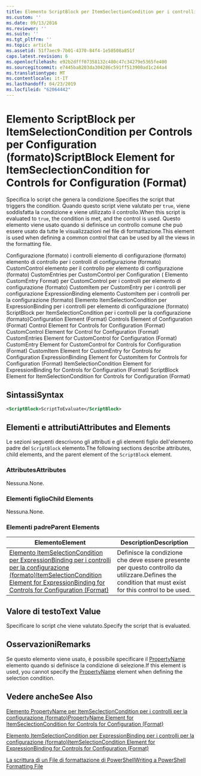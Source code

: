 ```yaml
---
title: Elemento ScriptBlock per ItemSeclectionCondition per i controlli per la configurazione (formato) | Microsoft Docs
ms.custom: ''
ms.date: 09/13/2016
ms.reviewer: ''
ms.suite: ''
ms.tgt_pltfrm: ''
ms.topic: article
ms.assetid: 51f7aec9-7b01-4370-84f4-1e58508a851f
caps.latest.revision: 6
ms.openlocfilehash: e92b2dfff07358132c480c47c34279e5365fe400
ms.sourcegitcommit: e7445ba8203da304286c591ff513900ad1c244a4
ms.translationtype: MT
ms.contentlocale: it-IT
ms.lasthandoff: 04/23/2019
ms.locfileid: "62064442"
---
```

# <a name="scriptblock-element-for-itemseclectioncondition-for-controls-for-configuration-format"></a><span data-ttu-id="53708-102">Elemento ScriptBlock per ItemSelectionCondition per Controls per Configuration (formato)</span><span class="sxs-lookup"><span data-stu-id="53708-102">ScriptBlock Element for ItemSeclectionCondition for Controls for Configuration (Format)</span></span>

<span data-ttu-id="53708-103">Specifica lo script che genera la condizione.</span><span class="sxs-lookup"><span data-stu-id="53708-103">Specifies the script that triggers the condition.</span></span> <span data-ttu-id="53708-104">Quando questo script viene valutato per `true`, viene soddisfatta la condizione e viene utilizzato il controllo.</span><span class="sxs-lookup"><span data-stu-id="53708-104">When this script is evaluated to `true`, the condition is met, and the control is used.</span></span> <span data-ttu-id="53708-105">Questo elemento viene usato quando si definisce un controllo comune che può essere usato da tutte le visualizzazioni nel file di formattazione.</span><span class="sxs-lookup"><span data-stu-id="53708-105">This element is used when defining a common control that can be used by all the views in the formatting file.</span></span>

<span data-ttu-id="53708-106">Configurazione (formato) i controlli elemento di configurazione (formato) elemento di controllo per i controlli di configurazione (formato) CustomControl elemento per il controllo per elemento di configurazione (formato) CustomEntries per CustomControl per Configuration ( Elemento CustomEntry Format) per CustomControl per i controlli per elemento di configurazione (formato) CustomItem per CustomEntry per i controlli per configurazione ExpressionBinding elemento CustomItem per i controlli per la configurazione (formato) Elemento ItemSelectionCondition per ExpressionBinding per i controlli per elemento di configurazione (formato) ScriptBlock per ItemSelectionCondition per i controlli per la configurazione (formato)</span><span class="sxs-lookup"><span data-stu-id="53708-106">Configuration Element (Format) Controls Element of Configuration (Format) Control Element for Controls for Configuration (Format) CustomControl Element for Control for Configuration (Format) CustomEntries Element for CustomControl for Configuration (Format) CustomEntry Element for CustomControl for Controls for Configuration (Format) CustomItem Element for CustomEntry for Controls for Configuration ExpressionBinding Element for CustomItem for Controls for Configuration (Format) ItemSelectionCondition Element for ExpressionBinding for Controls for Configuration (Format) ScriptBlock Element for ItemSelectionCondition for Controls for Configuration (Format)</span></span>

## <a name="syntax"></a><span data-ttu-id="53708-107">Sintassi</span><span class="sxs-lookup"><span data-stu-id="53708-107">Syntax</span></span>

```xml
<ScriptBlock>ScriptToEvaluate</ScriptBlock>
```

## <a name="attributes-and-elements"></a><span data-ttu-id="53708-108">Elementi e attributi</span><span class="sxs-lookup"><span data-stu-id="53708-108">Attributes and Elements</span></span>

<span data-ttu-id="53708-109">Le sezioni seguenti descrivono gli attributi e gli elementi figlio dell'elemento padre del `ScriptBlock` elemento.</span><span class="sxs-lookup"><span data-stu-id="53708-109">The following sections describe attributes, child elements, and the parent element of the `ScriptBlock` element.</span></span>

### <a name="attributes"></a><span data-ttu-id="53708-110">Attributes</span><span class="sxs-lookup"><span data-stu-id="53708-110">Attributes</span></span>

<span data-ttu-id="53708-111">Nessuna.</span><span class="sxs-lookup"><span data-stu-id="53708-111">None.</span></span>

### <a name="child-elements"></a><span data-ttu-id="53708-112">Elementi figlio</span><span class="sxs-lookup"><span data-stu-id="53708-112">Child Elements</span></span>

<span data-ttu-id="53708-113">Nessuna.</span><span class="sxs-lookup"><span data-stu-id="53708-113">None.</span></span>

### <a name="parent-elements"></a><span data-ttu-id="53708-114">Elementi padre</span><span class="sxs-lookup"><span data-stu-id="53708-114">Parent Elements</span></span>

|<span data-ttu-id="53708-115">Elemento</span><span class="sxs-lookup"><span data-stu-id="53708-115">Element</span></span>|<span data-ttu-id="53708-116">Description</span><span class="sxs-lookup"><span data-stu-id="53708-116">Description</span></span>|
|-------------|-----------------|
|[<span data-ttu-id="53708-117">Elemento ItemSelectionCondition per ExpressionBinding per i controlli per la configurazione (formato)</span><span class="sxs-lookup"><span data-stu-id="53708-117">ItemSelectionCondition Element for ExpressionBinding for Controls for Configuration (Format)</span></span>](./itemselectioncondition-element-for-expressionbinding-for-controls-for-configuration-format.md)|<span data-ttu-id="53708-118">Definisce la condizione che deve essere presente per questo controllo da utilizzare.</span><span class="sxs-lookup"><span data-stu-id="53708-118">Defines the condition that must exist for this control to be used.</span></span>|

## <a name="text-value"></a><span data-ttu-id="53708-119">Valore di testo</span><span class="sxs-lookup"><span data-stu-id="53708-119">Text Value</span></span>

<span data-ttu-id="53708-120">Specificare lo script che viene valutato.</span><span class="sxs-lookup"><span data-stu-id="53708-120">Specify the script that is evaluated.</span></span>

## <a name="remarks"></a><span data-ttu-id="53708-121">Osservazioni</span><span class="sxs-lookup"><span data-stu-id="53708-121">Remarks</span></span>

<span data-ttu-id="53708-122">Se questo elemento viene usato, è possibile specificare il [PropertyName](./propertyname-element-for-itemseclectioncondition-for-controls-for-configuration-format.md) elemento quando si definisce la condizione di selezione.</span><span class="sxs-lookup"><span data-stu-id="53708-122">If this element is used, you cannot specify the [PropertyName](./propertyname-element-for-itemseclectioncondition-for-controls-for-configuration-format.md) element when defining the selection condition.</span></span>

## <a name="see-also"></a><span data-ttu-id="53708-123">Vedere anche</span><span class="sxs-lookup"><span data-stu-id="53708-123">See Also</span></span>

[<span data-ttu-id="53708-124">Elemento PropertyName per ItemSeclectionCondition per i controlli per la configurazione (formato)</span><span class="sxs-lookup"><span data-stu-id="53708-124">PropertyName Element for ItemSeclectionCondition for Controls for Configuration (Format)</span></span>](./propertyname-element-for-itemseclectioncondition-for-controls-for-configuration-format.md)

[<span data-ttu-id="53708-125">Elemento ItemSelectionCondition per ExpressionBinding per i controlli per la configurazione (formato)</span><span class="sxs-lookup"><span data-stu-id="53708-125">ItemSelectionCondition Element for ExpressionBinding for Controls for Configuration (Format)</span></span>](./itemselectioncondition-element-for-expressionbinding-for-controls-for-configuration-format.md)

[<span data-ttu-id="53708-126">La scrittura di un File di formattazione di PowerShell</span><span class="sxs-lookup"><span data-stu-id="53708-126">Writing a PowerShell Formatting File</span></span>](./writing-a-powershell-formatting-file.md)
